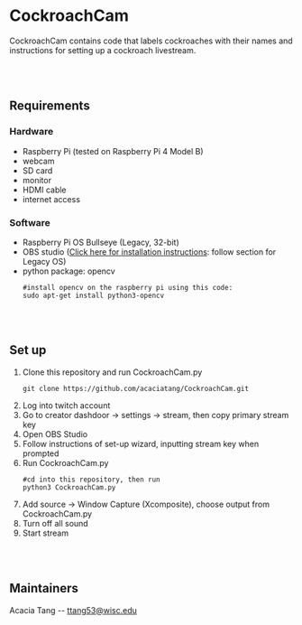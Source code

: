 # CockroachCam
CockroachCam contains code that labels cockroaches with their names and instructions for setting up a cockroach livestream.

<br><br>

## Requirements
### Hardware
- Raspberry Pi (tested on Raspberry Pi 4 Model B)
- webcam
- SD card
- monitor
- HDMI cable
- internet access

### Software
- Raspberry Pi OS Bullseye (Legacy, 32-bit)
- OBS studio ([Click here for installation instructions](https://raspberrytips.com/install-obs-studio-raspberry-pi/): follow section for Legacy OS)
- python package: opencv
    ```
    #install opencv on the raspberry pi using this code:
    sudo apt-get install python3-opencv
    ```

<br><br>

## Set up
1. Clone this repository and run CockroachCam.py
   ```
   git clone https://github.com/acaciatang/CockroachCam.git
   ```
2. Log into twitch account
3. Go to creator dashdoor → settings → stream, then copy primary stream key
4. Open OBS Studio
5. Follow instructions of set-up wizard, inputting stream key when prompted
6. Run CockroachCam.py
   ```
   #cd into this repository, then run
   python3 CockroachCam.py
   ```
7. Add source → Window Capture (Xcomposite), choose output from CockroachCam.py
8. Turn off all sound
9. Start stream

<br><br>

## Maintainers
Acacia Tang -- [ttang53@wisc.edu](mailto:ttang53@wisc.edu)